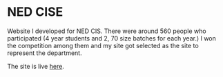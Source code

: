 NED CISE
========

Website I developed for NED CIS. 
There were around 560 people who participated (4 year students and 2, 70 size batches for each year.)
I won the competition among them and my site got selected as the site to represent the department.

The site is live <a href="http://fahaduddin92.github.io/NED-University-of-Engineering-Technology-CISE-Department-s-website/index.html">here</a>.
